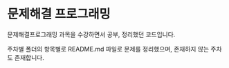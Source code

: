 # 문제해결 프로그래밍
문제해결프로그래밍 과목을 수강하면서 공부, 정리했던 코드입니다.

주차별 폴더의 항목별로 README.md 파일로 문제를 정리했으며, 존재하지 않는 주차도 존재합니다.
